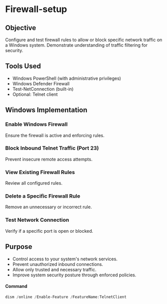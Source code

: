 # Firewall-setup
## Objective
Configure and test firewall rules to allow or block specific network traffic on a Windows system. Demonstrate understanding of traffic filtering for security.
## Tools Used
- Windows PowerShell (with administrative privileges)
- Windows Defender Firewall
- Test-NetConnection (built-in)
- Optional: Telnet client
## Windows Implementation
### Enable Windows Firewall
Ensure the firewall is active and enforcing rules.
### Block Inbound Telnet Traffic (Port 23)
Prevent insecure remote access attempts.
### View Existing Firewall Rules
Review all configured rules.
### Delete a Specific Firewall Rule
Remove an unnecessary or incorrect rule.
### Test Network Connection
Verify if a specific port is open or blocked.
## Purpose
- Control access to your system's network services.
- Prevent unauthorized inbound connections.
- Allow only trusted and necessary traffic.
- Improve system security posture through enforced policies.
#### Command
```powershell
dism /online /Enable-Feature /FeatureName:TelnetClient



